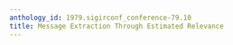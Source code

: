 ```yaml
---
anthology_id: 1979.sigirconf_conference-79.10
title: Message Extraction Through Estimated Relevance
---
```

